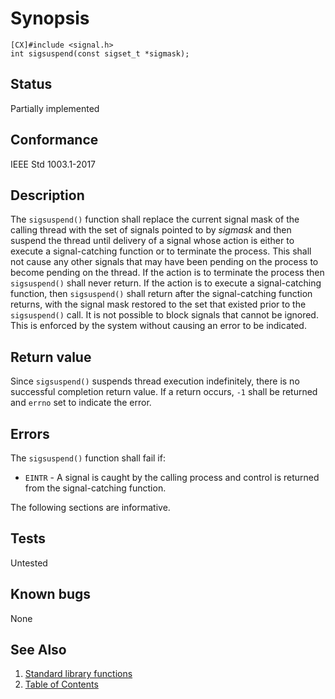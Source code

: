 # Synopsis 
`[CX]#include <signal.h>`</br>
` int sigsuspend(const sigset_t *sigmask); `</br>

## Status
Partially implemented
## Conformance
IEEE Std 1003.1-2017
## Description


The `sigsuspend()` function shall replace the current signal mask of the calling thread with the set of signals pointed to
by _sigmask_ and then suspend the thread until delivery of a signal whose action is either to execute a signal-catching
function or to terminate the process. This shall not cause any other signals that may have been pending on the process to become
pending on the thread.
If the action is to terminate the process then `sigsuspend()` shall never return. If the action is to execute a
signal-catching function, then `sigsuspend()` shall return after the signal-catching function returns, with the signal mask
restored to the set that existed prior to the `sigsuspend()` call.
It is not possible to block signals that cannot be ignored. This is enforced by the system without causing an error to be
indicated.


## Return value


Since `sigsuspend()` suspends thread execution indefinitely, there is no successful completion return value. If a return
occurs, `-1` shall be returned and `errno` set to indicate the error.


## Errors


The `sigsuspend()` function shall fail if:


 * `EINTR` - A signal is caught by the calling process and control is returned from the signal-catching function.



The following sections are informative.

## Tests

Untested

## Known bugs

None

## See Also 
1. [Standard library functions](../README.md)
2. [Table of Contents](../../../README.md)
